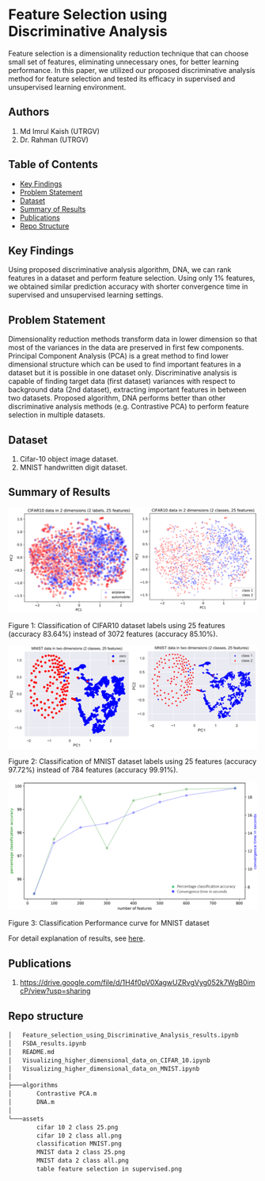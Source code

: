# Feature Selection using Discriminative Analysis

Feature selection is a dimensionality reduction technique that can choose small set of features, eliminating unnecessary ones, for better learning performance. In this paper, we utilized our proposed discriminative analysis method for feature selection and tested its efficacy in supervised and unsupervised learning environment.

## Authors

1. Md Imrul Kaish (UTRGV)
2. Dr. Rahman (UTRGV)

## Table of Contents

* <a href="https://github.com/Imrul2322/feature-selection-using-discriminative-analysis#Key-Findings">Key Findings</a>
* <a href="https://github.com/Imrul2322/feature-selection-using-discriminative-analysis#Problem-Statement">Problem Statement</a>
* <a href="https://github.com/Imrul2322/feature-selection-using-discriminative-analysis#Dataset">Dataset</a>
* <a href="https://github.com/Imrul2322/feature-selection-using-discriminative-analysis#Summary-of-Results">Summary of Results</a>
* <a href="https://github.com/Imrul2322/feature-selection-using-discriminative-analysis#Publications">Publications</a>
* <a href="https://github.com/Imrul2322/feature-selection-using-discriminative-analysis#Repo-structure">Repo Structure</a>
## Key Findings

Using proposed discriminative analysis algorithm, DNA, we can rank features in a dataset and perform feature selection. Using only 1% features, we obtained similar prediction accuracy with shorter convergence time in supervised and unsupervised learning settings. 

## Problem Statement

Dimensionality reduction methods transform data in lower dimension so that most of the variances in the data are preserved in first few components. Principal Component Analysis (PCA) is a great method to find lower dimensional structure which can be used to find important features in a dataset but it is possible in one dataset only. Discriminative analysis is capable of finding target data (first dataset) variances with respect to background data (2nd dataset), extracting important features in between two datasets. Proposed algorithm, DNA performs better than other discriminative analysis methods (e.g. Contrastive PCA) to perform feature selection in multiple datasets. 

## Dataset

1. Cifar-10 object image dataset.
2. MNIST handwritten digit dataset. 

## Summary of Results

![alt text](https://github.com/Imrul2322/Feature-Selection-using-Discriminative-Analysis/blob/main/assets/cifar%2010%202%20class%2025.png)

Figure 1: Classification of CIFAR10 dataset labels using 25 features (accuracy 83.64%) instead of 3072 features (accuracy 85.10%).

![alt text](https://github.com/Imrul2322/Feature-Selection-using-Discriminative-Analysis/blob/main/assets/MNIST%20data%202%20class%2025.png)

Figure 2: Classification of MNIST dataset labels using 25 features (accuracy 97.72%) instead of 784 features (accuracy 99.91%).

![alt text](https://github.com/Imrul2322/Feature-Selection-using-Discriminative-Analysis/blob/main/assets/classification%20MNIST.png)

Figure 3: Classification Performance curve for MNIST dataset

For detail explanation of results, see <a href="https://github.com/Imrul2322/Feature-Selection-using-Discriminative-Analysis/blob/main/FSDA_results.ipynb">here</a>.


## Publications

1. https://drive.google.com/file/d/1H4f0pV0XagwUZRvgVyg052k7WgB0imcP/view?usp=sharing

## Repo structure

```bash
│   Feature_selection_using_Discriminative_Analysis_results.ipynb
│   FSDA_results.ipynb
│   README.md
│   Visualizing_higher_dimensional_data_on_CIFAR_10.ipynb
│   Visualizing_higher_dimensional_data_on_MNIST.ipynb
│
├───algorithms
│       Contrastive PCA.m
│       DNA.m
│
└───assets
        cifar 10 2 class 25.png
        cifar 10 2 class all.png
        classification MNIST.png
        MNIST data 2 class 25.png
        MNIST data 2 class all.png
        table feature selection in supervised.png
```
